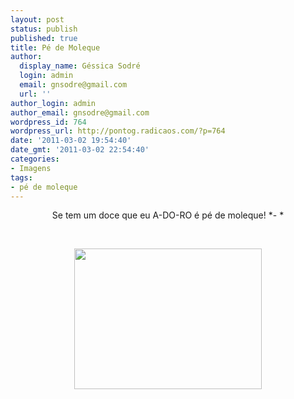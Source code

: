 ```yaml
---
layout: post
status: publish
published: true
title: Pé de Moleque
author:
  display_name: Géssica Sodré
  login: admin
  email: gnsodre@gmail.com
  url: ''
author_login: admin
author_email: gnsodre@gmail.com
wordpress_id: 764
wordpress_url: http://pontog.radicaos.com/?p=764
date: '2011-03-02 19:54:40'
date_gmt: '2011-03-02 22:54:40'
categories:
- Imagens
tags:
- pé de moleque
---
```

<p style="text-align: center;">Se tem um doce que eu A-DO-RO é pé de moleque! *- *</p>
<p style="text-align: center;">&nbsp;</p>
<p style="text-align: center;"><img class="aligncenter size-medium wp-image-765" title="Pé de Moleque" src="http://pontog.radicaos.com/wp-content/uploads/2011/03/DSC05722-300x225.jpg" alt="" width="300" height="225" /></p>
